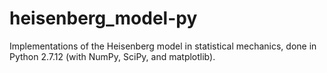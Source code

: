 # heisenberg_model-py
Implementations of the Heisenberg model in statistical mechanics, done in Python 2.7.12   (with NumPy, SciPy, and matplotlib).
